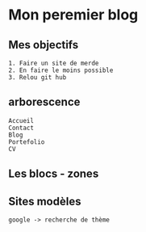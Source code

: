 # Mon peremier blog

## Mes objectifs

	1. Faire un site de merde
	2. En faire le moins possible
	3. Relou git hub

## arborescence
	
	Accueil
	Contact
	Blog
	Portefolio
	CV

## Les blocs - zones

## Sites modèles
	google -> recherche de thème